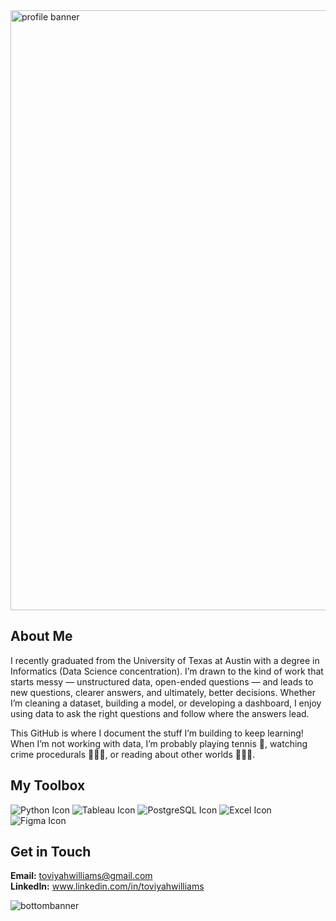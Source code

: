<img width="960" alt="profile banner" src="https://github.com/user-attachments/assets/60664aa6-df15-4a4e-a0d8-95f387a209af" />


## About Me
I recently graduated from the University of Texas at Austin with a degree in Informatics (Data Science concentration). I’m drawn to the kind of work that starts messy — unstructured data, open-ended questions — and leads to new questions, clearer answers, and ultimately, better decisions. Whether I’m cleaning a dataset, building a model, or developing a dashboard, I enjoy using data to ask the right questions and follow where the answers lead.

This GitHub is where I document the stuff I’m building to keep learning! When I’m not working with data, I’m probably playing tennis 🎾, watching crime procedurals 🕵🏼‍♂️, or reading about other worlds 🧙🏾🐉.



## My Toolbox
![Python Icon](https://github.com/user-attachments/assets/8ef87a2b-6d38-473f-8433-f05d79c1f1e1)
![Tableau Icon](https://github.com/user-attachments/assets/f5e26f68-d005-434b-bdb0-b276730f9ddb)
![PostgreSQL Icon](https://github.com/user-attachments/assets/618d1fe4-399d-4677-a4a2-64e1026c396d)
![Excel Icon](https://github.com/user-attachments/assets/21bc81bf-1030-4e8d-b6e8-6460d0b428a3)
![Figma Icon](https://github.com/user-attachments/assets/63119f01-015a-488a-ad57-8c7b8b148baa)


## Get in Touch
**Email:** toviyahwilliams@gmail.com  
**LinkedIn:** www.linkedin.com/in/toviyahwilliams

![bottombanner](https://github.com/user-attachments/assets/720b911d-ea0e-48c4-86be-2ff086ca2176)
